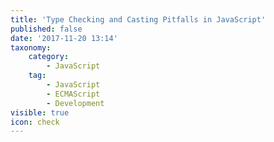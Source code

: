 ```yaml
---
title: 'Type Checking and Casting Pitfalls in JavaScript'
published: false
date: '2017-11-20 13:14'
taxonomy:
    category:
        - JavaScript
    tag:
        - JavaScript
        - ECMAScript
        - Development
visible: true
icon: check
---
```


